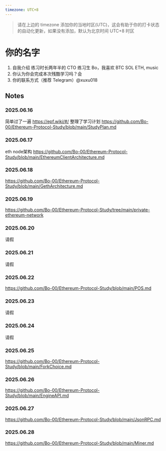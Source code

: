 ```yaml
---
timezone: UTC+8
---
```


> 请在上边的 timezone 添加你的当地时区(UTC)，这会有助于你的打卡状态的自动化更新，如果没有添加，默认为北京时间 UTC+8 时区

# 你的名字

1. 自我介绍 练习时长两年半的 CTO 练习生 Bo，我喜欢 BTC SOL ETH, music
2. 你认为你会完成本次残酷学习吗？会
3. 你的联系方式（推荐 Telegram）@xuxu018

## Notes

<!-- Content_START -->

### 2025.06.16

简单过了一遍 https://epf.wiki/#/
整理了学习计划
https://github.com/Bo-00/Ethereum-Protocol-Study/blob/main/StudyPlan.md

### 2025.06.17
eth node架构
https://github.com/Bo-00/Ethereum-Protocol-Study/blob/main/EthereumClientArchitecture.md

### 2025.06.18
https://github.com/Bo-00/Ethereum-Protocol-Study/blob/main/GethArchitecture.md

### 2025.06.19
https://github.com/Bo-00/Ethereum-Protocol-Study/tree/main/private-ethereum-network

### 2025.06.20
请假
### 2025.06.21
请假
### 2025.06.22
https://github.com/Bo-00/Ethereum-Protocol-Study/blob/main/POS.md
### 2025.06.23
请假
### 2025.06.24
请假
### 2025.06.25
https://github.com/Bo-00/Ethereum-Protocol-Study/blob/main/ForkChoice.md
### 2025.06.26
https://github.com/Bo-00/Ethereum-Protocol-Study/blob/main/EngineAPI.md
### 2025.06.27
https://github.com/Bo-00/Ethereum-Protocol-Study/blob/main/JsonRPC.md
### 2025.06.28
https://github.com/Bo-00/Ethereum-Protocol-Study/blob/main/Miner.md
<!-- Content_END -->
